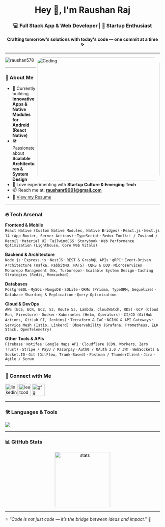 <h1 align="center">Hey 👋, I'm Raushan Raj</h1>
<h3 align="center">💻 Full Stack App & Web Developer | 🚀 Startup Enthusiast</h3>
<h4 align="center">Crafting tomorrow's solutions with today's code — one commit at a time ✨</h4>

---

<img
  align="right"
  alt="Coding"
  width="400"
  src="https://codeplateau-website.s3.ap-south-1.amazonaws.com/wp-content/uploads/2020/02/04083158/mardf.png"
  style="border-radius: 20px;"
/>

<p align="left"> 
  <img src="https://komarev.com/ghpvc/?username=raushan578&label=Profile%20views&color=0e75b6&style=flat" alt="raushan578" /> 
</p>

---

### 🌟 About Me  
- 📲 Currently building **Innovative Apps & Native Modules for Android (React Native)**  
- 🛠️ Passionate about **Scalable Architectures & System Design**  
- 🚀 Love experimenting with **Startup Culture & Emerging Tech**  
- 📫 Reach me at: **raushanr9001@gmail.com**  
- 📄 [View my Resume](https://drive.google.com/drive/u/0/folders/1XMetKwqOLqBYqJvo0xPzXyc-S2zzYaRk)  

---

### 🔥 Tech Arsenal  

**Frontend & Mobile**  
`React Native (Custom Native Modules, Native Bridges)` · `React.js` · `Next.js 14 (App Router, Server Actions)` · `TypeScript` · `Redux Toolkit / Zustand / Recoil` · `Material UI` · `TailwindCSS` · `Storybook` · `Web Performance Optimization (Lighthouse, Core Web Vitals)`  

**Backend & Architecture**  
`Node.js` · `Express.js` · `NestJS` · `REST & GraphQL APIs` · `gRPC` · `Event-Driven Architecture (Kafka, RabbitMQ, NATS)` · `CQRS & DDD` · `Microservices` · `Monorepo Management (Nx, Turborepo)` · `Scalable System Design` · `Caching Strategies (Redis, Memcached)`  

**Databases**  
`PostgreSQL` · `MySQL` · `MongoDB` · `SQLite` · `ORMs (Prisma, TypeORM, Sequelize)` · `Database Sharding & Replication` · `Query Optimization`  

**Cloud & DevOps**  
`AWS (ECS, ECR, EC2, S3, Route 53, Lambda, CloudWatch, RDS)` · `GCP (Cloud Run, Firestore)` · `Docker` · `Kubernetes (Helm, Operators)` · `CI/CD (GitHub Actions, GitLab CI, Jenkins)` · `Terraform & IaC` · `NGINX & API Gateways` · `Service Mesh (Istio, Linkerd)` · `Observability (Grafana, Prometheus, ELK Stack, OpenTelemetry)`  

**Other Tools & APIs**  
`Firebase` · `Notifee` · `Google Maps API` · `Cloudflare (CDN, Workers, Zero Trust)` · `Stripe / PayU / Razorpay` · `Auth0 / OAuth 2.0 / JWT` · `WebSockets & Socket.IO` · `Git (GitFlow, Trunk-Based)` · `Postman / ThunderClient` · `Jira` · `Agile / Scrum`  


---

### 🤝 Connect with Me  
<p align="left">
<a href="https://linkedin.com/in/raushan-raj-22a8171b8" target="blank"><img src="https://skillicons.dev/icons?i=linkedin" alt="linkedin" height="40"/></a>
<a href="https://www.leetcode.com/oppoa5sraj" target="blank"><img src="https://skillicons.dev/icons?i=leetcode" alt="leetcode" height="40"/></a>
<a href="https://auth.geeksforgeeks.org/user/oppoa5sraj" target="blank"><img src="https://img.icons8.com/color/48/000000/GeeksforGeeks.png" alt="gfg" height="40"/></a>
</p>

---

### 🛠 Languages & Tools  
<p align="left">
  <img src="https://skillicons.dev/icons?i=react,reactnative,nextjs,redux,ts,nodejs,nestjs,mongodb,sqlite,docker,kubernetes,aws,firebase,git,postman,html,java,materialui" />
</p>

---

### 📊 GitHub Stats  
<p align="center">
  <img src="https://github-readme-stats.vercel.app/api?username=raushan578&show_icons=true&theme=tokyonight" alt="stats" height="180"/>
</p>

---

⭐️ *“Code is not just code — it’s the bridge between ideas and impact.”* 🚀
